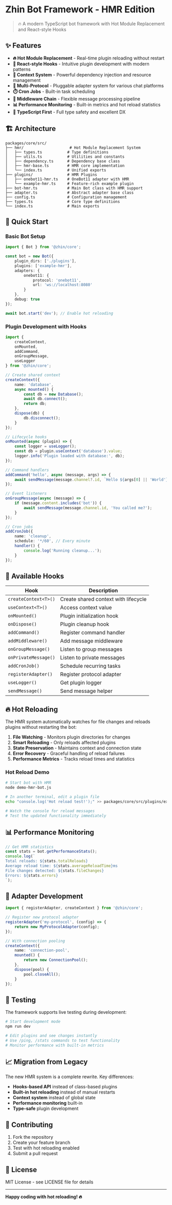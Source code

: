 # Zhin Bot Framework - HMR Edition

> 🔥 A modern TypeScript bot framework with Hot Module Replacement and React-style Hooks

## ✨ Features

- **🔥 Hot Module Replacement** - Real-time plugin reloading without restart
- **🎣 React-style Hooks** - Intuitive plugin development with modern patterns
- **🧩 Context System** - Powerful dependency injection and resource management
- **🔌 Multi-Protocol** - Pluggable adapter system for various chat platforms
- **⏱️ Cron Jobs** - Built-in task scheduling
- **🚦 Middleware Chain** - Flexible message processing pipeline
- **📊 Performance Monitoring** - Built-in metrics and hot reload statistics
- **💯 TypeScript First** - Full type safety and excellent DX

## 🏗️ Architecture

```
packages/core/src/
├── hmr/                    # Hot Module Replacement System
│   ├── types.ts           # Type definitions
│   ├── utils.ts           # Utilities and constants
│   ├── dependency.ts      # Dependency base class
│   ├── hmr-base.ts        # HMR core implementation
│   └── index.ts           # Unified exports
├── plugins/               # HMR Plugins
│   ├── onebot11-hmr.ts    # OneBot11 adapter with HMR
│   └── example-hmr.ts     # Feature-rich example plugin
├── bot-hmr.ts             # Main Bot class with HMR support
├── adapter.ts             # Abstract adapter base class
├── config.ts              # Configuration management
├── types.ts               # Core type definitions
└── index.ts               # Main exports
```

## 🚀 Quick Start

### Basic Bot Setup

```typescript
import { Bot } from '@zhin/core';

const bot = new Bot({
    plugin_dirs: ['./plugins'],
    plugins: ['example-hmr'],
    adapters: {
        onebot11: {
            protocol: 'onebot11',
            url: 'ws://localhost:8080'
        }
    },
    debug: true
});

await bot.start('dev'); // Enable hot reloading
```

### Plugin Development with Hooks

```typescript
import { 
    createContext, 
    onMounted, 
    addCommand, 
    onGroupMessage, 
    useLogger 
} from '@zhin/core';

// Create shared context
createContext({
    name: 'database',
    async mounted() {
        const db = new Database();
        await db.connect();
        return db;
    },
    dispose(db) {
        db.disconnect();
    }
});

// Lifecycle hooks
onMounted(async (plugin) => {
    const logger = useLogger();
    const db = plugin.useContext('database').value;
    logger.info('Plugin loaded with database:', db);
});

// Command handlers
addCommand('hello', async (message, args) => {
    await sendMessage(message.channel?.id, `Hello ${args[0] || 'World'}!`);
});

// Event listeners
onGroupMessage(async (message) => {
    if (message.content.includes('bot')) {
        await sendMessage(message.channel.id, 'You called me?');
    }
});

// Cron jobs
addCronJob({
    name: 'cleanup',
    schedule: '*/60', // Every minute
    handler() {
        console.log('Running cleanup...');
    }
});
```

## 🎣 Available Hooks

| Hook | Description |
|------|-------------|
| `createContext<T>()` | Create shared context with lifecycle |
| `useContext<T>()` | Access context value |
| `onMounted()` | Plugin initialization hook |
| `onDispose()` | Plugin cleanup hook |
| `addCommand()` | Register command handler |
| `addMiddleware()` | Add message middleware |
| `onGroupMessage()` | Listen to group messages |
| `onPrivateMessage()` | Listen to private messages |
| `addCronJob()` | Schedule recurring tasks |
| `registerAdapter()` | Register protocol adapter |
| `useLogger()` | Get plugin logger |
| `sendMessage()` | Send message helper |

## 🔥 Hot Reloading

The HMR system automatically watches for file changes and reloads plugins without restarting the bot:

1. **File Watching** - Monitors plugin directories for changes
2. **Smart Reloading** - Only reloads affected plugins
3. **State Preservation** - Maintains context and connection state
4. **Error Recovery** - Graceful handling of reload failures
5. **Performance Metrics** - Tracks reload times and statistics

### Hot Reload Demo

```bash
# Start bot with HMR
node demo-hmr-bot.js

# In another terminal, edit a plugin file
echo "console.log('Hot reload test!');" >> packages/core/src/plugins/example-hmr.ts

# Watch the console for reload messages
# Test the updated functionality immediately
```

## 📊 Performance Monitoring

```typescript
// Get HMR statistics
const stats = bot.getPerformanceStats();
console.log(`
Total reloads: ${stats.totalReloads}
Average reload time: ${stats.averageReloadTime}ms
File changes detected: ${stats.fileChanges}
Errors: ${stats.errors}
`);
```

## 🔌 Adapter Development

```typescript
import { registerAdapter, createContext } from '@zhin/core';

// Register new protocol adapter
registerAdapter('my-protocol', (config) => {
    return new MyProtocolAdapter(config);
});

// With connection pooling
createContext({
    name: 'connection-pool',
    mounted() {
        return new ConnectionPool();
    },
    dispose(pool) {
        pool.closeAll();
    }
});
```

## 🧪 Testing

The framework supports live testing during development:

```bash
# Start development mode
npm run dev

# Edit plugins and see changes instantly
# Use /ping, /stats commands to test functionality
# Monitor performance with built-in metrics
```

## 📈 Migration from Legacy

The new HMR system is a complete rewrite. Key differences:

- **Hooks-based API** instead of class-based plugins
- **Built-in hot reloading** instead of manual restarts
- **Context system** instead of global state
- **Performance monitoring** built-in
- **Type-safe** plugin development

## 🤝 Contributing

1. Fork the repository
2. Create your feature branch
3. Test with hot reloading enabled
4. Submit a pull request

## 📄 License

MIT License - see LICENSE file for details

---

**Happy coding with hot reloading! 🔥** 